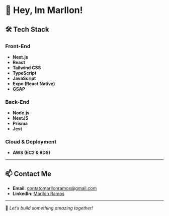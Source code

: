 # 🤠 Hey, Im Marllon!

## 🛠️ Tech Stack

### Front-End
- **Next.js** 
- **React** 
- **Tailwind CSS**
- **TypeScript**
- **JavaScript**
- **Expo (React Native)** 
- **GSAP** 

### Back-End
- **Node.js**
- **NestJS**
- **Prisma**
- **Jest**

### Cloud & Deployment
- **AWS (EC2 & RDS)**

---

## 📫 Contact Me
- **Email**: [contatomarllonramos@gmail.com](mailto:contatomarllonramos@gmail.com)
- **LinkedIn**: [Marllon Ramos](https://www.linkedin.com/in/marllonramos/)

---

🚀 *Let’s build something amazing together!*
